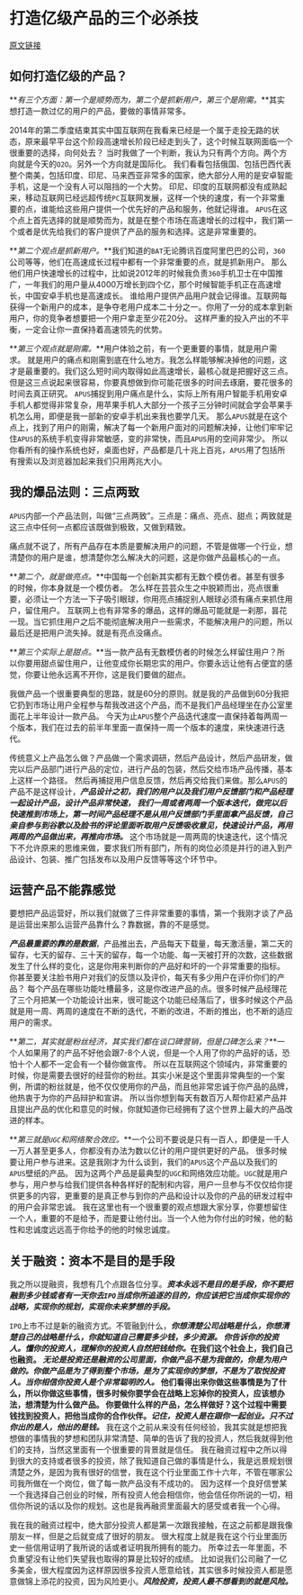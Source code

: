 # 打造亿级产品的三个必杀技

[原文链接](http://jincuodao.baijia.baidu.com/article/175796)

## 如何打造亿级的产品？

**_有三个方面：第一个是顺势而为，第二个是抓新用户，第三个是刚需。_**其实想打造一款过亿的用户的产品，要做的事情非常多。

2014年的第二季度结束其实中国互联网在我看来已经是一个属于走投无路的状态，原来最早平台这个阶段高速增长阶段已经走到头了，这个时候互联网面临一个很重要的选择，向何处去？
当时我做了一个判断，我认为只有两个方向。两个方向就是今天的`O2O`。另外一个方向就是国际化。
我们看看包括俄国、包括巴西代表整个南美，包括印度、印尼、马来西亚非常多的国家，绝大部分人用的是安卓智能手机，这是一个没有人可以阻挡的一个大势。
印尼、印度的互联网都没有成熟起来，移动互联网已经远超传统`PC`互联网发展，这样一个快的速度，有一个非常重要的点，谁能给这些用户提供一个优先好的产品和服务，他就记得谁。
`APUS`在这个点上首先选择的就是顺势而为，就是在整个市场在高速增长的过程中，我们第一个或者是优先给我们的客户提供了产品的服务和选择。这是非常重要的。

**_第二个观点是抓新用户。_**我们知道的`BAT`无论腾讯百度阿里巴巴的公司，`360`公司等等，他们在高速成长过程中都有一个非常重要的点，就是抓新用户。
那么他们用户快速增长的过程中，比如说2012年的时候我负责`360`手机卫士在中国推广，一年我们的用户量从4000万增长到四个亿，那个时候智能手机正在高速增长，中国安卓手机也是高速成长。
谁给用户提供产品用户就会记得谁。互联网每获得一个新用户的成本，是争夺老用户成本二十分之一。你用了一分的成本拿到新用户，你的竞争者想要把一个用户拿走至少花20分。
这样严重的投入产出的不平衡，一定会让你一直保持着高速领先的优势。

**_第三个观点就是刚需。_**用户体验之前，有一个更重要的事情，就是用户需求。
就是用户的痛点和刚需到底在什么地方。我怎么样能够解决掉他的问题，这才是最重要的。我们这么短时间内取得如此高速增长，最核心就是把握好这三点。
但是这三点说起来很容易，你要真想做到你可能花很多的时间去琢磨，要花很多的时间去真正研究。
`APUS`捕捉到用户痛点是什么，实际上所有用户智能手机用安卓手机人都觉得非常复杂，用苹果手机人大部分一个孩子三分钟时间就会学会苹果手机怎么用，即便是我一部新的安卓手机出来我也要学几天。
那么`APUS`就是在这个点上，找到了用户的刚需，解决了每一个新用户面对的问题解决掉，让他们牢牢记住`APUS`的系统手机变得非常敏感，变的非常快，而且`APUS`用的空间非常少。
所以你看所有的操作系统也好，桌面也好，产品都是几十兆上百兆，`APUS`用了包括所有搜索以及浏览器加起来我们只用两兆大小。

## 我的爆品法则：三点两致

`APUS`内部一个产品法则，叫做“三点两致”。三点是：痛点、亮点、甜点；两致就是这三点中任何一点都应该既做到极致，又做到精致。  

痛点就不说了，所有产品存在本质是要解决用户的问题，不管是做哪一个行业，想清楚你的用户是谁，想清楚你怎么解决大的问题，这是你做产品最核心的一点。

**_第二个，就是做亮点。_**中国每一个创新其实都有无数个模仿者。甚至有很多的时候，你本身就是一个模仿者。
怎么样在芸芸众生之中脱颖而出，亮点很重要，必须让一个方法一下子吸引眼球，你用亮点捕捉别人眼球必须有痛点来抓住用户，留住用户。
互联网上也有非常多的爆品，这样的爆品可能就是一刹那，昙花一现。当它抓住用户之后不能彻底解决用户一些需求，不能解决用户的问题，所以最后还是把用户流失掉。就是有亮点没痛点。

**_第三个实际上是甜点。_**当一款产品有无数模仿者的时候怎么样留住用户？所以你要用甜点留住用户，让他变成你长期忠实的用户。你要永远让他有占便宜的感觉，你要让他永远离不开你，这是我们要做的甜点。

我做产品一个很重要典型的思路，就是60分的原则。就是我的产品做到60分我把它扔到市场让用户全程参与帮我改进这个产品，而不是我们产品经理坐在办公室里面花上半年设计一款产品。
今天为止`APUS`整个产品迭代速度一直保持着每两周一个版本，我们在过去的前半年里面一直保持一周一个版本的速度，来快速进行迭代。

传统意义上产品怎么做？产品做一个需求调研，然后产品设计，然后产品研发，做完以后产品部门进行产品的定位，进行产品的包装，然后交给市场产品传播，基本上这样一个路径。
然后再捕捉用户信息反馈，然后再交给我们来做。那么`APUS`的产品不是这样设计，**_产品设计之初，我们的用户以及我们用户反馈部门和产品经理一起设计产品，设计产品非常快速，
我们一周或者两周一个版本迭代，做完以后快速推到市场上，第一时间产品经理不是从用户反馈部门手里面拿产品反馈，自己亲自参与到谷歌以及脸书的评论里面听取用户反馈吸收意见，快速设计产品，再用两周的产品做出来，再推向市场。_**
这个市场就是一周两周的快速迭代，这个情况下不允许原来的思维来做，要求我们所有部门，所有的岗位必须是并行的进入到产品设计、包装、推广包括发布以及用户反馈等等这个环节中。

## 运营产品不能靠感觉

要想把产品运营好，所以我们就做了三件非常重要的事情，第一个我刚才谈了产品是运营出来那么运营产品靠什么？靠数据，靠的不是感觉。

**_产品最重要的靠的是数据_**，产品推出去，产品每天下载量，每天激活量，第二天的留存，七天的留存、三十天的留存，每一个功能、每一天被打开的次数，这些数据发生了什么样的变化，这是你用来判断你的产品好和坏的一个非常重要的指标。
你甚至要关注脸书用户对我们的反馈以及评价，每天有多少用户在评价你们的产品？
每个产品在哪些功能吐槽最多，这是你改进产品的点。很多时候产品经理花了三个月把某一个功能设计出来，很可能这个功能已经落后了，很多时候这个产品就是用一周、两周的速度在不断的迭代，不断的改进，不断的推出，也不断的适应用户的需求。

**_第二，其实就是粉丝经济，其实我们都在谈口碑营销，但是口碑怎么来？_**一个人如果用了的产品不好他会跟7-8个人说，但是一个人用了你的产品好的话，恐怕十个人都不一定会有一个替你做宣传。
所以在互联网这个领域内，非常重要的时候，你是需要去很好的经营你的粉丝。其实小米是这个里面非常典型的一个案例，所谓的粉丝就是，他不仅仅使用你的产品，而且他非常忠诚于你产品的品牌，他热衷于为你的产品辩护和宣讲。
所以当你想到每天有数百万人帮你赶紧产品并且提出产品的优化和意见的时候，你就知道你已经拥有了这个世界上最大的产品改进的样本。

**_第三就是`UGC`和网络聚合效应。_**一个公司不要说是只有一百人，即便是一千人一万人甚至更多人，你都没有办法为数以亿计的用户提供更好的产品。
很多时候要让用户参与进来。这是我刚才为什么谈到，我们的`APUS`这个产品以及我们的`APUS`壁纸的产品。
因为这两个产品是最典型的`UGC`和网络效应功能。`UGC`就是用户参与，用户参与给我们提供各种各样好的配制和内容，用户一旦参与不仅仅给你提供更多的内容，更重要的是真正参与到你的产品和设计以及你的产品的研发过程中的用户会非常忠诚。
我在这里也有一个很重要的观点想跟大家分享，你要想留住一个人，重要的不是给予，而是要让他付出。当一个人他为你付出的时候，他的黏性和忠诚度远远高于你给予的他的时候忠诚度。

## 关于融资：资本不是目的是手段

我之所以提融资，我想有几个点跟各位分享。**_资本永远不是目的是手段，你不要把融到多少钱或者有一天你去`IPO`当成你所追逐的目的，你应该把它当成你实现你的战略，实现你的规划，实现你未来梦想的手段。_**

`IPO`上市不过是新的融资方式。不管融到什么，**_你想清楚公司战略是什么，你想清楚自己的战略是什么，你就知道自己需要多少钱，多少资源。
你告诉你的投资人。懂你的投资人，理解你的投资人自然把钱给你。_**在我们这个社会上，我们自己也融资。
**_无论是投资还是融资的公司里面，你做产品不是为我做的，你是为用户做的。你做产品是为了得到整个市场，是为了实现你的梦想，不是为了取悦投资人。当你相信你投资人是个非常聪明的人。_**
他们看得出来你做这些事情是为了什么，所以你做这些事情，很多时候你要学会在战略上忘掉你的投资人，应该想办法，想清楚为什么做产品。
你要做什么样的产品，怎么样做好？这个过程中需要钱找到投资人，把他当成你的合作伙伴。**_记住，投资人是在跟你一起创业。只不过你出的是人，他出的是钱。_**
我在这个之前从来没有任何经验，我其实就是想把我想做的事情我的梦想和团队非常清楚、简单的告诉了我的投资人，然后我就得到他们的支持，当然这里面有一个很重要的背景就是信任。
我在融资过程中之所以得到很大的支持或者很多的投资，除了我知道自己做的事情是什么，我是远景规划很清楚之外，是因为我有很好的信誉，我在这个行业里面工作十六年，不管在哪家公司我所做在一个岗位，做了每一款产品没有不成功的。
因为这样一个良好信誉某一个我选择自己创业的时候，所有投资人他会相信你，他会信任你所说的一切，相信你所说的话以及你的规划。这也是我再融资里面最大的感受或者我一个心得。

我在我的融资过程中，绝大部分投资人都是第一次跟我接触，在这之前都是跟我像朋友一样，但是之后就变成了很好的朋友。
很大程度上就是我在这个行业里面历史一些信用证明了我所说的话或者证明我所拥有的能力。
所幸过去一年里面，不负重望没有让他们失望我也取得的算是比较好的成绩。
比如说我们公司融了一亿多美金，很大程度因为这样原因很多投资人愿意给钱，其实很多时候投资人都是愿意做锦上添花的投资，因为风险更小。**_风险投资，投资人最不想看到的就是风险。_**
